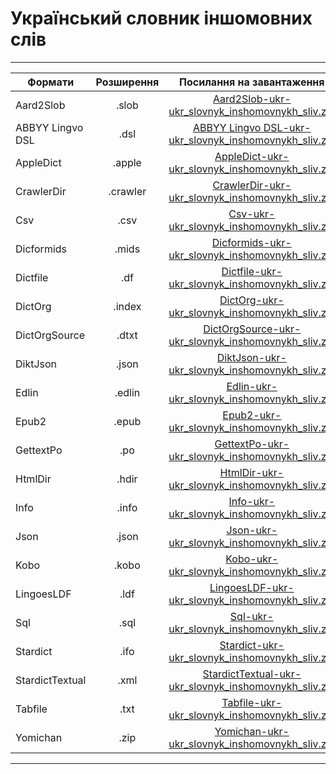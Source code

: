 # Український словник іншомовних слів
---------------------------------------------------------------------------------------
| Формати          | Розширення | Посилання на завантаження                           |
-------------------|:----------:|:---------------------------------------------------:|
| Aard2Slob        |  .slob     | [Aard2Slob-ukr-ukr_slovnyk_inshomovnykh_sliv.zip](https://github.com/bakustarver/ukr-dictionaries-list-opensource/releases/download/ukr-ukr_slovnyk_inshomovnykh_sliv/Aard2Slob-ukr-ukr_slovnyk_inshomovnykh_sliv.zip) |
| ABBYY Lingvo DSL |  .dsl      | [ABBYY Lingvo DSL-ukr-ukr_slovnyk_inshomovnykh_sliv.zip](https://github.com/bakustarver/ukr-dictionaries-list-opensource/releases/download/ukr-ukr_slovnyk_inshomovnykh_sliv/ABBYY-Lingvo-DSL-ukr-ukr_slovnyk_inshomovnykh_sliv.zip) |
| AppleDict        |  .apple    | [AppleDict-ukr-ukr_slovnyk_inshomovnykh_sliv.zip](https://github.com/bakustarver/ukr-dictionaries-list-opensource/releases/download/ukr-ukr_slovnyk_inshomovnykh_sliv/AppleDict-ukr-ukr_slovnyk_inshomovnykh_sliv.zip) |
| CrawlerDir       |  .crawler  | [CrawlerDir-ukr-ukr_slovnyk_inshomovnykh_sliv.zip](https://github.com/bakustarver/ukr-dictionaries-list-opensource/releases/download/ukr-ukr_slovnyk_inshomovnykh_sliv/CrawlerDir-ukr-ukr_slovnyk_inshomovnykh_sliv.zip) |
| Csv              |  .csv      | [Csv-ukr-ukr_slovnyk_inshomovnykh_sliv.zip](https://github.com/bakustarver/ukr-dictionaries-list-opensource/releases/download/ukr-ukr_slovnyk_inshomovnykh_sliv/Csv-ukr-ukr_slovnyk_inshomovnykh_sliv.zip) |
| Dicformids       |  .mids     | [Dicformids-ukr-ukr_slovnyk_inshomovnykh_sliv.zip](https://github.com/bakustarver/ukr-dictionaries-list-opensource/releases/download/ukr-ukr_slovnyk_inshomovnykh_sliv/Dicformids-ukr-ukr_slovnyk_inshomovnykh_sliv.zip) |
| Dictfile         |  .df       | [Dictfile-ukr-ukr_slovnyk_inshomovnykh_sliv.zip](https://github.com/bakustarver/ukr-dictionaries-list-opensource/releases/download/ukr-ukr_slovnyk_inshomovnykh_sliv/Dictfile-ukr-ukr_slovnyk_inshomovnykh_sliv.zip) |
| DictOrg          |  .index    | [DictOrg-ukr-ukr_slovnyk_inshomovnykh_sliv.zip](https://github.com/bakustarver/ukr-dictionaries-list-opensource/releases/download/ukr-ukr_slovnyk_inshomovnykh_sliv/DictOrg-ukr-ukr_slovnyk_inshomovnykh_sliv.zip) |
| DictOrgSource    |  .dtxt     | [DictOrgSource-ukr-ukr_slovnyk_inshomovnykh_sliv.zip](https://github.com/bakustarver/ukr-dictionaries-list-opensource/releases/download/ukr-ukr_slovnyk_inshomovnykh_sliv/DictOrgSource-ukr-ukr_slovnyk_inshomovnykh_sliv.zip) |
| DiktJson         |  .json     | [DiktJson-ukr-ukr_slovnyk_inshomovnykh_sliv.zip](https://github.com/bakustarver/ukr-dictionaries-list-opensource/releases/download/ukr-ukr_slovnyk_inshomovnykh_sliv/DiktJson-ukr-ukr_slovnyk_inshomovnykh_sliv.zip) |
| Edlin            |  .edlin    | [Edlin-ukr-ukr_slovnyk_inshomovnykh_sliv.zip](https://github.com/bakustarver/ukr-dictionaries-list-opensource/releases/download/ukr-ukr_slovnyk_inshomovnykh_sliv/Edlin-ukr-ukr_slovnyk_inshomovnykh_sliv.zip) |
| Epub2            |  .epub     | [Epub2-ukr-ukr_slovnyk_inshomovnykh_sliv.zip](https://github.com/bakustarver/ukr-dictionaries-list-opensource/releases/download/ukr-ukr_slovnyk_inshomovnykh_sliv/Epub2-ukr-ukr_slovnyk_inshomovnykh_sliv.zip) |
| GettextPo        |  .po       | [GettextPo-ukr-ukr_slovnyk_inshomovnykh_sliv.zip](https://github.com/bakustarver/ukr-dictionaries-list-opensource/releases/download/ukr-ukr_slovnyk_inshomovnykh_sliv/GettextPo-ukr-ukr_slovnyk_inshomovnykh_sliv.zip) |
| HtmlDir          |  .hdir     | [HtmlDir-ukr-ukr_slovnyk_inshomovnykh_sliv.zip](https://github.com/bakustarver/ukr-dictionaries-list-opensource/releases/download/ukr-ukr_slovnyk_inshomovnykh_sliv/HtmlDir-ukr-ukr_slovnyk_inshomovnykh_sliv.zip) |
| Info             |  .info     | [Info-ukr-ukr_slovnyk_inshomovnykh_sliv.zip](https://github.com/bakustarver/ukr-dictionaries-list-opensource/releases/download/ukr-ukr_slovnyk_inshomovnykh_sliv/Info-ukr-ukr_slovnyk_inshomovnykh_sliv.zip) |
| Json             |  .json     | [Json-ukr-ukr_slovnyk_inshomovnykh_sliv.zip](https://github.com/bakustarver/ukr-dictionaries-list-opensource/releases/download/ukr-ukr_slovnyk_inshomovnykh_sliv/Json-ukr-ukr_slovnyk_inshomovnykh_sliv.zip) |
| Kobo             |  .kobo     | [Kobo-ukr-ukr_slovnyk_inshomovnykh_sliv.zip](https://github.com/bakustarver/ukr-dictionaries-list-opensource/releases/download/ukr-ukr_slovnyk_inshomovnykh_sliv/Kobo-ukr-ukr_slovnyk_inshomovnykh_sliv.zip) |
| LingoesLDF       |  .ldf      | [LingoesLDF-ukr-ukr_slovnyk_inshomovnykh_sliv.zip](https://github.com/bakustarver/ukr-dictionaries-list-opensource/releases/download/ukr-ukr_slovnyk_inshomovnykh_sliv/LingoesLDF-ukr-ukr_slovnyk_inshomovnykh_sliv.zip) |
| Sql              |  .sql      | [Sql-ukr-ukr_slovnyk_inshomovnykh_sliv.zip](https://github.com/bakustarver/ukr-dictionaries-list-opensource/releases/download/ukr-ukr_slovnyk_inshomovnykh_sliv/Sql-ukr-ukr_slovnyk_inshomovnykh_sliv.zip) |
| Stardict         |  .ifo      | [Stardict-ukr-ukr_slovnyk_inshomovnykh_sliv.zip](https://github.com/bakustarver/ukr-dictionaries-list-opensource/releases/download/ukr-ukr_slovnyk_inshomovnykh_sliv/Stardict-ukr-ukr_slovnyk_inshomovnykh_sliv.zip) |
| StardictTextual  |  .xml      | [StardictTextual-ukr-ukr_slovnyk_inshomovnykh_sliv.zip](https://github.com/bakustarver/ukr-dictionaries-list-opensource/releases/download/ukr-ukr_slovnyk_inshomovnykh_sliv/StardictTextual-ukr-ukr_slovnyk_inshomovnykh_sliv.zip) |
| Tabfile          |  .txt      | [Tabfile-ukr-ukr_slovnyk_inshomovnykh_sliv.zip](https://github.com/bakustarver/ukr-dictionaries-list-opensource/releases/download/ukr-ukr_slovnyk_inshomovnykh_sliv/Tabfile-ukr-ukr_slovnyk_inshomovnykh_sliv.zip) |
| Yomichan         |  .zip      | [Yomichan-ukr-ukr_slovnyk_inshomovnykh_sliv.zip](https://github.com/bakustarver/ukr-dictionaries-list-opensource/releases/download/ukr-ukr_slovnyk_inshomovnykh_sliv/Yomichan-ukr-ukr_slovnyk_inshomovnykh_sliv.zip) |
---------------------------------------------------------------------------------------
